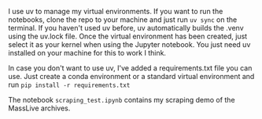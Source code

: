 I use uv to manage my virtual environments. If you want to run the notebooks, clone the repo to your machine and just run `uv sync`  on the terminal. If you haven't used uv before, uv automatically builds the .venv using the uv.lock file. Once the virtual environment has been created, just select it as your kernel when using the Jupyter notebook. You just need uv installed on your machine for this to work I think. 

In case you don't want to use uv, I've added a requirements.txt file you can use. Just create a conda environment or a standard virtual environment and run `pip install -r requirements.txt`

The notebook `scraping_test.ipynb` contains my scraping demo of the MassLive archives.




